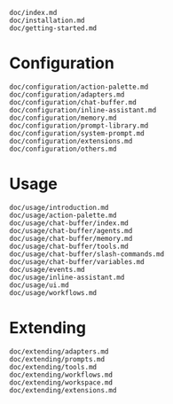 ```{.include}
doc/index.md
doc/installation.md
doc/getting-started.md
```

# Configuration
```{.include shift-heading-level-by=1}
doc/configuration/action-palette.md
doc/configuration/adapters.md
doc/configuration/chat-buffer.md
doc/configuration/inline-assistant.md
doc/configuration/memory.md
doc/configuration/prompt-library.md
doc/configuration/system-prompt.md
doc/configuration/extensions.md
doc/configuration/others.md
```

# Usage
```{.include shift-heading-level-by=1}
doc/usage/introduction.md
doc/usage/action-palette.md
doc/usage/chat-buffer/index.md
doc/usage/chat-buffer/agents.md
doc/usage/chat-buffer/memory.md
doc/usage/chat-buffer/tools.md
doc/usage/chat-buffer/slash-commands.md
doc/usage/chat-buffer/variables.md
doc/usage/events.md
doc/usage/inline-assistant.md
doc/usage/ui.md
doc/usage/workflows.md
```

# Extending
```{.include shift-heading-level-by=1}
doc/extending/adapters.md
doc/extending/prompts.md
doc/extending/tools.md
doc/extending/workflows.md
doc/extending/workspace.md
doc/extending/extensions.md
```
